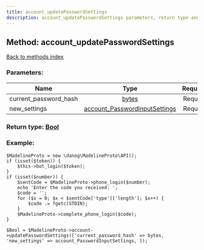 ```yaml
---
title: account_updatePasswordSettings
description: account_updatePasswordSettings parameters, return type and example
---
```

## Method: account\_updatePasswordSettings  
[Back to methods index](index.md)


### Parameters:

| Name     |    Type       | Required |
|----------|:-------------:|---------:|
|current\_password\_hash|[bytes](../types/bytes.md) | Required|
|new\_settings|[account\_PasswordInputSettings](../types/account_PasswordInputSettings.md) | Required|


### Return type: [Bool](../types/Bool.md)

### Example:


```
$MadelineProto = new \danog\MadelineProto\API();
if (isset($token)) {
    $this->bot_login($token);
}
if (isset($number)) {
    $sentCode = $MadelineProto->phone_login($number);
    echo 'Enter the code you received: ';
    $code = '';
    for ($x = 0; $x < $sentCode['type']['length']; $x++) {
        $code .= fgetc(STDIN);
    }
    $MadelineProto->complete_phone_login($code);
}

$Bool = $MadelineProto->account->updatePasswordSettings(['current_password_hash' => bytes, 'new_settings' => account_PasswordInputSettings, ]);
```
